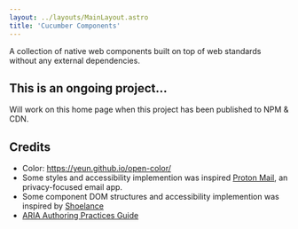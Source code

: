 ```yaml
---
layout: ../layouts/MainLayout.astro
title: 'Cucumber Components'
---
```


<p>A collection of native web components built on top of web standards without any external dependencies.</p>
<h2>This is an ongoing project...</h2>
<p>Will work on this home page when this project has been published to NPM & CDN.</p>

## Credits
- Color: https://yeun.github.io/open-color/
- Some styles and accessibility implemention was inspired [Proton Mail](https://protonapps.com/), an privacy-focused email app.
- Some component DOM structures and accessibility implemention was inspired by [Shoelance](https://shoelace.style/)
- [ARIA Authoring Practices Guide](https://www.w3.org/WAI/ARIA/apg/patterns/)